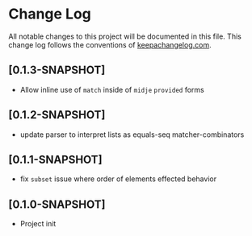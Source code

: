 # Change Log
All notable changes to this project will be documented in this file. This change log follows the conventions of [keepachangelog.com](http://keepachangelog.com/).

## [0.1.3-SNAPSHOT]
- Allow inline use of `match` inside of `midje` `provided` forms

## [0.1.2-SNAPSHOT]
- update parser to interpret lists as equals-seq matcher-combinators

## [0.1.1-SNAPSHOT]
- fix `subset` issue where order of elements effected behavior

## [0.1.0-SNAPSHOT]
- Project init
